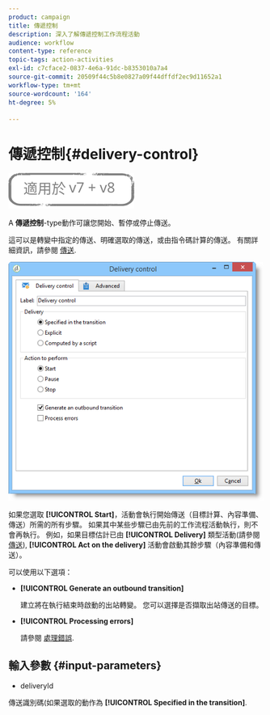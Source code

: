 ```yaml
---
product: campaign
title: 傳遞控制
description: 深入了解傳遞控制工作流程活動
audience: workflow
content-type: reference
topic-tags: action-activities
exl-id: c7cface2-0837-4e6a-91dc-b8353010a7a4
source-git-commit: 20509f44c5b8e0827a09f44dffdf2ec9d11652a1
workflow-type: tm+mt
source-wordcount: '164'
ht-degree: 5%

---
```


# 傳遞控制{#delivery-control}

![](../../assets/common.svg)

A **傳遞控制**-type動作可讓您開始、暫停或停止傳送。

這可以是轉變中指定的傳送、明確選取的傳送，或由指令碼計算的傳送。 有關詳細資訊，請參閱 [傳送](delivery.md).

![](assets/edit_diffusion_act.png)

如果您選取 **[!UICONTROL Start]**，活動會執行開始傳送（目標計算、內容準備、傳送）所需的所有步驟。 如果其中某些步驟已由先前的工作流程活動執行，則不會再執行。 例如，如果目標估計已由 **[!UICONTROL Delivery]** 類型活動(請參閱 [傳送](delivery.md)), **[!UICONTROL Act on the delivery]** 活動會啟動其餘步驟（內容準備和傳送）。

可以使用以下選項：

* **[!UICONTROL Generate an outbound transition]**

   建立將在執行結束時啟動的出站轉變。 您可以選擇是否擷取出站傳送的目標。

* **[!UICONTROL Processing errors]**

   請參閱 [處理錯誤](monitoring-workflow-execution.md#processing-errors).

## 輸入參數 {#input-parameters}

* deliveryId

傳送識別碼(如果選取的動作為 **[!UICONTROL Specified in the transition]**.
